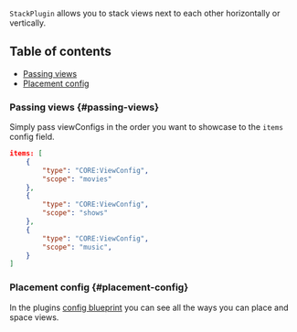 `StackPlugin` allows you to stack views next to each other horizontally or vertically. 

## Table of contents
- [Passing views](#passing-views)
- [Placement config](#placement-config)

### Passing views \{#passing-views}
Simply pass viewConfigs in the order you want to showcase to the `items` config field.

```json title="view-items.recipe.json"
items: [
    {
        "type": "CORE:ViewConfig",
        "scope": "movies"
    },
    {
        "type": "CORE:ViewConfig",
        "scope": "shows"
    },
    {
        "type": "CORE:ViewConfig",
        "scope": "music",
    }
]
```

### Placement config \{#placement-config}
In the plugins [config blueprint](./Blueprints.md) you can see all the ways you can place and space views.